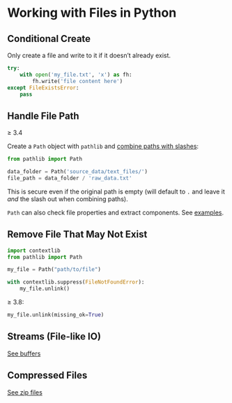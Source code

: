 # Working with Files in Python

## Conditional Create

Only create a file and write to it if it doesn’t already exist.

```python
try:
    with open('my_file.txt', 'x') as fh:
        fh.write('file content here')
except FileExistsError:
    pass
```

## Handle File Path

≥ 3.4

Create a `Path` object with `pathlib` and [combine paths with slashes](https://medium.com/@ageitgey/python-3-quick-tip-the-easy-way-to-deal-with-file-paths-on-windows-mac-and-linux-11a072b58d5f):

```python
from pathlib import Path

data_folder = Path('source_data/text_files/')
file_path = data_folder / 'raw_data.txt'
```

This is secure even if the original path is empty (will default to `.` and leave it _and_ the slash out when combining paths).

`Path` can also check file properties and extract components. See
[examples](https://gist.github.com/teroyks/eb04baf99d8a921af4f29c51b1b2f347).

## Remove File That May Not Exist

```python
import contextlib
from pathlib import Path

my_file = Path("path/to/file")

with contextlib.suppress(FileNotFoundError):
    my_file.unlink()
```

≥ 3.8:

```python
my_file.unlink(missing_ok=True)
```

## Streams (File-like IO)

[See buffers](buffers.md)

## Compressed Files

[See zip files](zip-files.md)